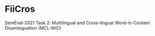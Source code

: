 # FiiCros
SemEval-2021 Task 2: Multilingual and Cross-lingual Word-in-Context Disambiguation (MCL-WiC)
